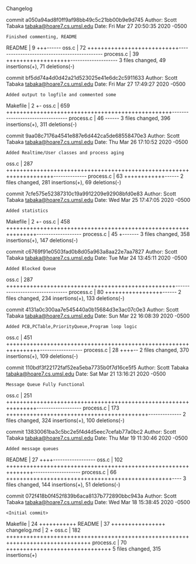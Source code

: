 Changelog

commit a050a94ad8f0ff9af98bb49c5c21bb00b9e9d745
Author: Scott Tabaka <tabaka@hoare7.cs.umsl.edu>
Date:   Fri Mar 27 20:50:35 2020 -0500

    Finished commenting, README

 README    |  9 +++------
 oss.c     | 72 +++++++++++++++++++++++++++---------------------------------------------
 process.c | 39 +++++++++++++++++++--------------------
 3 files changed, 49 insertions(+), 71 deletions(-)

commit bf5dd74a4d0d42a21d523025e41e6dc2c5911633
Author: Scott Tabaka <tabaka@hoare7.cs.umsl.edu>
Date:   Fri Mar 27 17:49:27 2020 -0500

    Added output to logfile and commented some

 Makefile  |   2 +-
 oss.c     | 659 +++++++++++++++++++++++++++++++++++++++++++++++++---------------------------------
 process.c |  46 ------
 3 files changed, 396 insertions(+), 311 deletions(-)

commit 9aa08c7176a4541e887e6d442ca5de68558470e3
Author: Scott Tabaka <tabaka@hoare7.cs.umsl.edu>
Date:   Thu Mar 26 17:10:52 2020 -0500

    Added Realtime/User classes and process aging

 oss.c     | 287 ++++++++++++++++++++++++++++++++++++++++++++++++++++++++++++++++++++--------------
 process.c |  63 ++++++++++++------
 2 files changed, 281 insertions(+), 69 deletions(-)

commit 7cfe575e52387310c19a9912209e92908bfd0e83
Author: Scott Tabaka <tabaka@hoare7.cs.umsl.edu>
Date:   Wed Mar 25 17:47:05 2020 -0500

    Added statistics

 Makefile  |   2 +-
 oss.c     | 458 +++++++++++++++++++++++++++++++++++++++++++++++++++++++++++++++-------------------
 process.c |  45 +-------
 3 files changed, 358 insertions(+), 147 deletions(-)

commit c6769f91e0503fad0b8d05a963a8aa22e7aa7827
Author: Scott Tabaka <tabaka@hoare7.cs.umsl.edu>
Date:   Tue Mar 24 13:45:11 2020 -0500

    Added Blocked Queue

 oss.c     | 287 ++++++++++++++++++++++++++++++++++++++++++++++++++--------------------------------
 process.c |  80 +++++++++++++++++------
 2 files changed, 234 insertions(+), 133 deletions(-)

commit 4131a0c300aa7e545440a0b15684d3e3ac07c0e3
Author: Scott Tabaka <tabaka@hoare7.cs.umsl.edu>
Date:   Sun Mar 22 16:08:39 2020 -0500

    Added PCB,PCTable,PriorityQueue,Program loop logic

 oss.c     | 451 ++++++++++++++++++++++++++++++++++++++++++++++++++++++++++++++++------------------
 process.c |  28 ++++--
 2 files changed, 370 insertions(+), 109 deletions(-)

commit 110bdf3f22172faf52ea5eba7735b0f7d16ce5f5
Author: Scott Tabaka <tabaka@hoare7.cs.umsl.edu>
Date:   Sat Mar 21 13:16:21 2020 -0500

    Message Queue Fully Functional

 oss.c     | 251 +++++++++++++++++++++++++++++++++++++++++++++++++++++++++++++++-------------------
 process.c | 173 ++++++++++++++++++++++++++++++++++++++++++--------------
 2 files changed, 324 insertions(+), 100 deletions(-)

commit 13830061ba3c5bc2e5f4d4d5eec7cefab77a0bc2
Author: Scott Tabaka <tabaka@hoare7.cs.umsl.edu>
Date:   Thu Mar 19 11:30:46 2020 -0500

    Added message queues

 README    |  27 ++++------------------
 oss.c     | 102 ++++++++++++++++++++++++++++++++++++++++++++++++++++++++++++++--------------------
 process.c |  66 +++++++++++++++++++++++++++++++++++++++++++++++++----
 3 files changed, 144 insertions(+), 51 deletions(-)

commit 072f418b0f452f839b6aca8137b772890bbc943a
Author: Scott Tabaka <tabaka@hoare7.cs.umsl.edu>
Date:   Wed Mar 18 15:38:45 2020 -0500

    <Initial commit>

 Makefile     |  24 +++++++++++
 README       |  37 ++++++++++++++++
 changelog.md |   2 +
 oss.c        | 182 +++++++++++++++++++++++++++++++++++++++++++++++++++++++++++++++++++++++++++++++
 process.c    |  70 +++++++++++++++++++++++++++++++
 5 files changed, 315 insertions(+)
